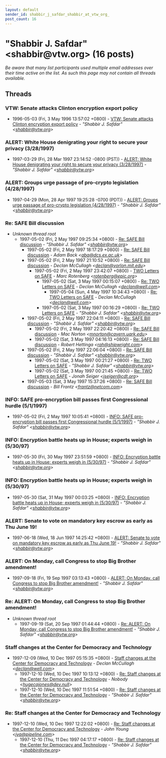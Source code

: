 ```yaml
---
layout: default
sender_id: shabbir_j_safdar_shabbir_at_vtw_org_
post_count: 16
---
```


# "Shabbir J. Safdar" <shabbir<span>@</span>vtw.org> (16 posts)

_Be aware that many list participants used multiple email addresses over their time active on the list. As such this page may not contain all threads available._

## Threads

### VTW: Senate attacks Clinton encryption export policy
+ 1996-05-03 (Fri, 3 May 1996 13:57:02 +0800) - [VTW: Senate attacks Clinton encryption export policy](/archive/1996/05/e9cf9ef0981ee8d9954317fd74aef7004e6579ac3ba5ce316f3f96e7ccbcb34f) - _"Shabbir J. Safdar" \<shabbir@vtw.org\>_

### ALERT: White House denigrating your right to secure your privacy (3/28/1997)
+ 1997-03-29 (Fri, 28 Mar 1997 23:14:52 -0800 (PST)) - [ALERT: White House denigrating your right to secure your privacy (3/28/1997)](/archive/1997/03/7ac1253640782f338cc84333ae86983543f868e34cd1e9b7efad3dcbdbb8d625) - _"Shabbir J. Safdar" \<shabbir@vtw.org\>_

### ALERT: Groups urge passage of pro-crypto legislation (4/28/1997)
+ 1997-04-29 (Mon, 28 Apr 1997 19:25:28 -0700 (PDT)) - [ALERT: Groups urge passage of pro-crypto legislation (4/28/1997)](/archive/1997/04/95227840bbe7b829768ef7c21513ae54bfb082a42142e5be181d902cbf4703bf) - _"Shabbir J. Safdar" \<shabbir@vtw.org\>_

### Re: SAFE Bill discussion
+ _Unknown thread root_
  + 1997-05-02 (Fri, 2 May 1997 09:25:34 +0800) - [Re: SAFE Bill discussion](/archive/1997/05/99eab69aa51d9999592bb048a1c3e4d893f7060ccef1a21ae5439d528dc90805) - _"Shabbir J. Safdar" \<shabbir@vtw.org\>_
    + 1997-05-02 (Fri, 2 May 1997 18:17:29 +0800) - [Re: SAFE Bill discussion](/archive/1997/05/2f3b9b8e616ac5d3d54e1be6de2f8acf93e55d343ce05f953ffa37deac068815) - _Adam Back \<aba@dcs.ex.ac.uk\>_
    + 1997-05-02 (Fri, 2 May 1997 21:10:52 +0800) - [Re: SAFE Bill discussion](/archive/1997/05/8b1a98d2cfe240f27aebd0a3fa7848b97349bdf80c0c69fd733b0e5f9ea07b9e) - _Declan McCullagh \<declan@vorlon.mit.edu\>_
      + 1997-05-02 (Fri, 2 May 1997 23:42:07 +0800) - [TWO Letters on SAFE](/archive/1997/05/020501908c0c156d41852044ec9b8c3e16099d7d824a5520e0613afed929e0de) - _Marc Rotenberg \<rotenberg@epic.org\>_
        + 1997-05-02 (Sat, 3 May 1997 00:15:07 +0800) - [Re: TWO Letters on SAFE](/archive/1997/05/3d101dfeb6f4c14ac58592428ed8bebac6ffc607c218ad240b2495894eb2eb1a) - _Declan McCullagh \<declan@well.com\>_
          + 1997-05-04 (Sun, 4 May 1997 10:34:43 +0800) - [Re: TWO Letters on SAFE](/archive/1997/05/b2115bbb992c7f21d915eac2991585a5269308c661a18cf87c87a7c5c059a481) - _Declan McCullagh \<declan@well.com\>_
        + 1997-05-02 (Sat, 3 May 1997 00:16:29 +0800) - [Re: TWO Letters on SAFE](/archive/1997/05/48cfa02fa2348f5ff495ee6d9fb80c9f7855551a34bde2ff00a466efb673e595) - _"Shabbir J. Safdar" \<shabbir@vtw.org\>_
    + 1997-05-02 (Fri, 2 May 1997 22:04:11 +0800) - [Re: SAFE Bill discussion](/archive/1997/05/6ab35dc0542dca714ad1f553c90a93bb6f815a92b324a5ca5696bf2d5e9a14ab) - _"Shabbir J. Safdar" \<shabbir@vtw.org\>_
      + 1997-05-02 (Fri, 2 May 1997 22:20:42 +0800) - [Re: SAFE Bill discussion](/archive/1997/05/eccc983b04a8d3583de0a8f64f1ffb03ca926a29c8267b29eefe5d504067ec92) - _Mac Norton \<mnorton@cavern.uark.edu\>_
      + 1997-05-02 (Sat, 3 May 1997 04:16:13 +0800) - [Re: SAFE Bill discussion](/archive/1997/05/9159d3953461c38630b82a7a3517b3d84107b665446a16b0680d0aa5f99cff11) - _Robert Hettinga \<rah@shipwright.com\>_
    + 1997-05-02 (Fri, 2 May 1997 22:06:04 +0800) - [Re: SAFE Bill discussion](/archive/1997/05/c401262c1c7261fe618350c1c5cfe78714c32acca7f7649ba5dcc88df432b50b) - _"Shabbir J. Safdar" \<shabbir@vtw.org\>_
      + 1997-05-02 (Sat, 3 May 1997 00:21:27 +0800) - [Re: TWO Letters on SAFE](/archive/1997/05/cdf85b6dfe91e8a30a2c996e6710c488d7540647eacc51517c678d8bd3b5aefe) - _"Shabbir J. Safdar" \<shabbir@vtw.org\>_
      + 1997-05-02 (Sat, 3 May 1997 00:21:45 +0800) - [Re: TWO Letters on SAFE](/archive/1997/05/1bfe805531a5cb0186361a6bfcdbe8697b8d5abec6c8be2d281e329cd66e6b43) - _Jonah Seiger \<jseiger@cdt.org\>_
    + 1997-05-03 (Sat, 3 May 1997 15:37:26 +0800) - [Re: SAFE Bill discussion](/archive/1997/05/57ee5c76e77f98d5466430aa5d073fdcee7fe22576be889046b1a264bc3c5d0c) - _Bill Frantz \<frantz@netcom.com\>_

### INFO: SAFE pro-encryption bill passes first Congressional hurdle (5/1/1997)
+ 1997-05-02 (Fri, 2 May 1997 10:05:41 +0800) - [INFO: SAFE pro-encryption bill passes first Congressional hurdle (5/1/1997)](/archive/1997/05/9d5ecc3a7cc77bd7dd82abf325ab1c447c89dc28c568892c7a0f1bfde529351b) - _"Shabbir J. Safdar" \<shabbir@vtw.org\>_

### INFO: Encryption battle heats up in House; experts weigh in (5/30/97)
+ 1997-05-30 (Fri, 30 May 1997 23:51:59 +0800) - [INFO: Encryption battle heats up in House; experts weigh in (5/30/97)](/archive/1997/05/f92bb5fbaf4ca2ad15eec0d6ccf3b1870fb6182f1af6196a6707caa43922d9c8) - _"Shabbir J. Safdar" \<shabbir@vtw.org\>_

### INFO: Encryption battle heats up in House; experts weigh in (5/30/97)
+ 1997-05-30 (Sat, 31 May 1997 00:03:25 +0800) - [INFO: Encryption battle heats up in House; experts weigh in (5/30/97)](/archive/1997/05/3142f46b24c6719f3164aee9db4a47cb62fce8d64be2e2abc51ba6b4135710c0) - _"Shabbir J. Safdar" \<shabbir@vtw.org\>_

### ALERT: Senate to vote on mandatory key escrow as early as Thu June 19!
+ 1997-06-18 (Wed, 18 Jun 1997 14:25:42 +0800) - [ALERT: Senate to vote on mandatory key escrow as early as Thu June 19!](/archive/1997/06/398ae20937aee4d551f53bb5439e7c32a2b4afa344753daf99c46dc19361c472) - _"Shabbir J. Safdar" \<shabbir@vtw.org\>_

### ALERT: On Monday, call Congress to stop Big Brother amendment!
+ 1997-09-18 (Fri, 19 Sep 1997 03:13:43 +0800) - [ALERT: On Monday, call Congress to stop Big Brother amendment!](/archive/1997/09/b1ee7c8ffb9929d54711ba47d87e23c89d3ea9dda56268dda8b9af7b7b0acd3d) - _"Shabbir J. Safdar" \<shabbir@vtw.org\>_

### Re: ALERT: On Monday, call Congress to stop Big Brother  amendment!
+ _Unknown thread root_
  + 1997-09-19 (Sat, 20 Sep 1997 01:44:44 +0800) - [Re: ALERT: On Monday, call Congress to stop Big Brother  amendment!](/archive/1997/09/d86c81f0f7a3f8906b0b6b885c606d821a3aa975396cf6d7764c8627d83cd6bc) - _"Shabbir J. Safdar" \<shabbir@vtw.org\>_

### Staff changes at the Center for Democracy and Technology
+ 1997-12-09 (Wed, 10 Dec 1997 05:15:35 +0800) - [Staff changes at the Center for Democracy and Technology](/archive/1997/12/ae4d68e3ecc4ed164c84c65a287459728cb0f8b8c6738a62e58e9a56758e1e9d) - _Declan McCullagh \<declan@well.com\>_
  + 1997-12-10 (Wed, 10 Dec 1997 10:13:12 +0800) - [Re: Staff changes at the Center for Democracy and Technology](/archive/1997/12/db0b62a81f703429363c38301f3099f3818d8d6c6f4be6c6c80a9d9711e72874) - _Nobody \<hugecajones@dev.null\>_
  + 1997-12-10 (Wed, 10 Dec 1997 11:51:54 +0800) - [Re: Staff changes at the Center for Democracy and Technology](/archive/1997/12/fc53cdac2520df1560368e04763df856f9741311b2656ab3e392ef920e01503a) - _"Shabbir J. Safdar" \<shabbir@vtw.org\>_

### Re: Staff changes at the Center for Democracy and Technology
+ 1997-12-10 (Wed, 10 Dec 1997 12:22:02 +0800) - [Re: Staff changes at the Center for Democracy and Technology](/archive/1997/12/8ec1fb5501742b926e9b2f5e3087f5a97267be3c5202f30576bd82d80dde9a55) - _John Young \<jya@pipeline.com\>_
  + 1997-12-10 (Thu, 11 Dec 1997 04:17:17 +0800) - [Re: Staff changes at the Center for Democracy and Technology](/archive/1997/12/4535662d6bfa6130964a178d3c97908754eeed3229ea33965ccbdcfbc7e9984e) - _"Shabbir J. Safdar" \<shabbir@vtw.org\>_

